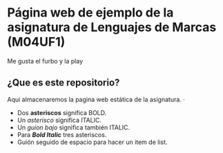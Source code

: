 # Página web de ejemplo de la asignatura de Lenguajes de Marcas (M04UF1)
Me gusta el furbo y la play

## ¿Que es este repositorio?

Aqui almacenaremos la pagina web estática de la asignatura.
·

- Dos **asteriscos** significa BOLD.
- Un *asterisco* significa ITALIC.
- Un _guion bajo_ significa también ITALIC.
- Para ***Bold Italic*** tres asteriscos.
- Guión seguido de espacio para hacer un item de list.